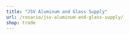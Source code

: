 ```yaml
---
title: "JSV Aluminum and Glass Supply"
url: /rosario/jsv-aluminum-and-glass-supply/
shop: trade
---
```

